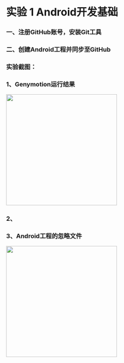 # 实验 1 Android开发基础
### 一、注册GitHub账号，安装Git工具

### 二、创建Android工程并同步至GitHub
### 实验截图：

### 1、Genymotion运行结果
<img src="https://user-images.githubusercontent.com/90902968/141693922-e39add05-4153-41f6-a1c0-d82159757d36.png" width=300>

### 2、

### 3、Android工程的忽略文件

<img src="https://user-images.githubusercontent.com/90902968/141694363-838af741-fad0-4f33-b0bb-7716ff97c7e3.png" width=300>
